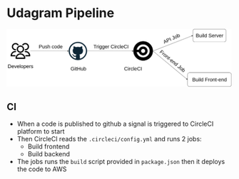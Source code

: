 # Udagram Pipeline

![pipeline](./pipeline.png)

## CI

- When a code is published to github a signal is triggered to CircleCI platform to start
- Then CircleCI reads the `.circleci/config.yml` and runs 2 jobs:
  - Build frontend
  - Build backend
- The jobs runs the `build` script provided in `package.json` then it deploys the code to AWS
